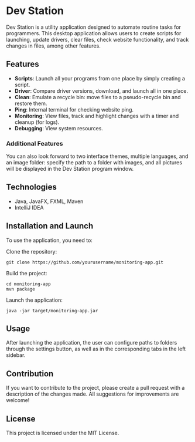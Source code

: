 # Dev Station
Dev Station is a utility application designed to automate routine tasks for programmers. This desktop application allows users to create scripts for launching, update drivers, clear files, check website functionality, and track changes in files, among other features.

## Features
* **Scripts**: Launch all your programs from one place by simply creating a script.
* **Driver**: Compare driver versions, download, and launch all in one place.
* **Clean**: Emulate a recycle bin: move files to a pseudo-recycle bin and restore them.
* **Ping**: Internal terminal for checking website ping.
* **Monitoring**: View files, track and highlight changes with a timer and cleanup (for logs).
* **Debugging**: View system resources.

### Additional Features
You can also look forward to two interface themes, multiple languages, and an image folder: specify the path to a folder with images, and all pictures will be displayed in the Dev Station program window.

## Technologies
* Java, JavaFX, FXML, Maven
* IntelliJ IDEA

## Installation and Launch
To use the application, you need to:

Clone the repository:
```
git clone https://github.com/yourusername/monitoring-app.git
```
Build the project:
```
cd monitoring-app
mvn package
```
Launch the application:
```
java -jar target/monitoring-app.jar
```

## Usage
After launching the application, the user can configure paths to folders through the settings button, as well as in the corresponding tabs in the left sidebar.

## Contribution
If you want to contribute to the project, please create a pull request with a description of the changes made. All suggestions for improvements are welcome!

## License
This project is licensed under the MIT License.
